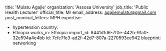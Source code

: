 title: 'Mulatu Agajie'
organization: 'Assosa University'
job_title: 'Public Health Lecturer'
official_title: Mr
email_address: agajiemulatu@gmail.com
post_nominal_letters: MPH
expertise:
  - hypertension
country:
  - Ethiopia
works_in: Ethiopia
import_id: 8441d1d6-7f0e-442b-9fa0-32e594a4e4bb
id: 7cfc7fe3-ad2f-42d7-807a-2270593ce942
blueprint: networking
